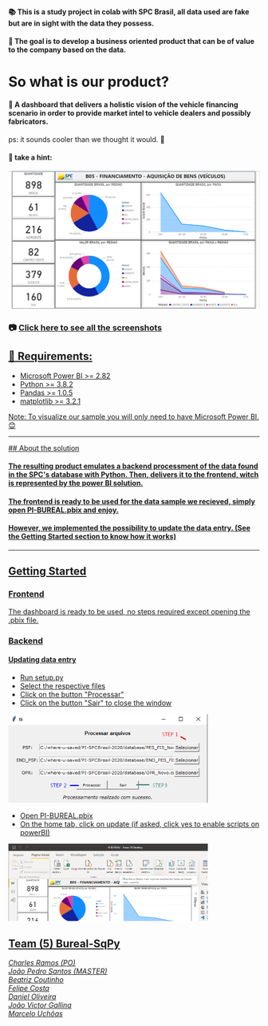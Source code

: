 

#### :books: This is a study project in colab with SPC Brasil, all data used are fake but are in sight with the data they possess.
#### :running: The goal is to develop a business oriented product that can be of value to the company based on the data.
# So what is our product?
#### :pushpin: A dashboard that delivers a holistic vision of the vehicle financing scenario in order to provide market intel to vehicle dealers and possibly fabricators.
ps: it sounds cooler than we thought it would. 🤭
#### :mag_right: take a hint:
<img src="screenshots/frontend/dashboard.png" width="700px" />

### :camera: <a href="SCREENSHOTS.md"> Click here to see all the screenshots

## :electric_plug: Requirements:
- Microsoft Power BI >= 2.82
- Python >= 3.8.2
- Pandas >= 1.0.5
- matplotlib >= 3.2.1

Note: To visualize our sample you will only need to have Microsoft Power BI. :blush:

<hr />
## About the solution

#### The resulting product emulates a backend processment of the data found in the SPC's database with Python. Then, delivers it to the frontend, witch is represented by the power BI solution.

#### The frontend is ready to be used for the data sample we recieved, simply open PI-BUREAL.pbix and enjoy. 

#### However, we implemented the possibility to update the data entry. (See the Getting Started section to know how it works)
<hr />

## Getting Started

### Frontend

The dashboard is ready to be used, no steps required except opening the .pbix file.

### Backend

#### Updating data entry
  
- Run setup.py
- Select the respective files
- Click on the button "Processar"
- Click on the button "Sair" to close the window
<img src="screenshots/getting-started/setup.png" width=400px>

- Open PI-BUREAL.pbix
- On the home tab, click on update (if asked, click yes to enable scripts on powerBI)
<img src="screenshots/getting-started/frontend.png" width=400px>


## Team (5) Bureal-SqPy 
[*Charles Ramos (PO)*](https://github.com/charles-ramos)      
[*João Pedro Santos (MASTER)*](https://github.com/QuodJP)      
[*Beatriz Coutinho*](https://github.com/bibiacoutinho)      
[*Felipe Costa*](https://github.com/fcostafelipe)      
[*Daniel Oliveira*](https://github.com/danielsantosoliveira)                                                                           
[*João Victor Gallina*](https://github.com/JVMedeiros)                                                                                 
[*Marcelo Uchôas*](https://github.com/marcelouchoas)
